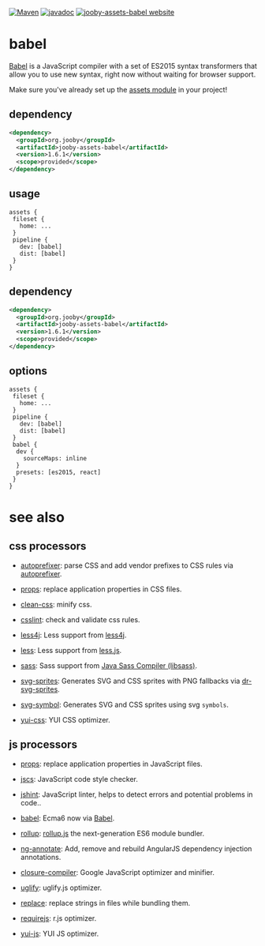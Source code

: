 [![Maven](https://img.shields.io/maven-metadata/v/http/central.maven.org/maven2/org/jooby/jooby-assets-babel/maven-metadata.xml.svg)](http://mvnrepository.com/artifact/org.jooby/jooby-assets-babel/1.6.1)
[![javadoc](https://javadoc.io/badge/org.jooby/jooby-assets-babel.svg)](https://javadoc.io/doc/org.jooby/jooby-assets-babel/1.6.1)
[![jooby-assets-babel website](https://img.shields.io/badge/jooby-assets-babel-brightgreen.svg)](http://jooby.org/doc/assets-babel)
# babel

<a href="http://babeljs.io/">Babel</a> is a JavaScript compiler with a set of ES2015 syntax transformers that allow you to use new syntax, right now without waiting for browser support.

Make sure you've already set up the [assets module](https://github.com/jooby-project/jooby/tree/master/jooby-assets) in your project!

## dependency

```xml
<dependency>
  <groupId>org.jooby</groupId>
  <artifactId>jooby-assets-babel</artifactId>
  <version>1.6.1</version>
  <scope>provided</scope>
</dependency>
```

## usage

```
assets {
 fileset {
   home: ...
 }
 pipeline {
   dev: [babel]
   dist: [babel]
 }
}
```

## dependency

```xml
<dependency>
  <groupId>org.jooby</groupId>
  <artifactId>jooby-assets-babel</artifactId>
  <version>1.6.1</version>
  <scope>provided</scope>
</dependency>
```

## options

```
assets {
 fileset {
   home: ...
 }
 pipeline {
   dev: [babel]
   dist: [babel]
 }
 babel {
  dev {
    sourceMaps: inline
  }
  presets: [es2015, react]
 }
}
```

# see also

## css processors

* [autoprefixer](https://github.com/jooby-project/jooby/tree/master/jooby-assets-autoprefixer): parse CSS and add vendor prefixes to CSS rules via [autoprefixer](https://github.com/postcss/autoprefixer).

* [props](https://github.com/jooby-project/jooby/tree/master/jooby-assets-props): replace application properties in CSS files.

* [clean-css](https://github.com/jooby-project/jooby/tree/master/jooby-assets-clean-css): minify css.

* [csslint](https://github.com/jooby-project/jooby/tree/master/jooby-assets-csslint): check and validate css rules.

* [less4j](https://github.com/jooby-project/jooby/tree/master/jooby-assets-less4j): Less support from [less4j](https://github.com/SomMeri/less4j).

* [less](https://github.com/jooby-project/jooby/tree/master/jooby-assets-less): Less support from [less.js](http://lesscss.org).

* [sass](https://github.com/jooby-project/jooby/tree/master/jooby-assets-sass): Sass support from <a href="https://github.com/bit3/jsass">Java Sass Compiler (libsass)</a>.

* [svg-sprites](https://github.com/jooby-project/jooby/tree/master/jooby-assets-svg-sprites): Generates SVG and CSS sprites with PNG fallbacks via [dr-svg-sprites](https://github.com/drdk/dr-svg-sprites).

* [svg-symbol](https://github.com/jooby-project/jooby/tree/master/jooby-assets-svg-symbol): Generates SVG and CSS sprites using svg `symbols`.

* [yui-css](https://github.com/jooby-project/jooby/tree/master/jooby-assets-yui-compressor): YUI CSS optimizer.

## js processors

* [props](https://github.com/jooby-project/jooby/tree/master/jooby-assets-props): replace application properties in JavaScript files.

* [jscs](https://github.com/jooby-project/jooby/tree/master/jooby-assets-jscs): JavaScript code style checker.

* [jshint](https://github.com/jooby-project/jooby/tree/master/jooby-assets-jshint): JavaScript linter, helps to detect errors and potential problems in code..

* [babel](https://github.com/jooby-project/jooby/tree/master/jooby-assets-babel): Ecma6 now via <a href="http://babeljs.io/">Babel</a>.

* [rollup](https://github.com/jooby-project/jooby/tree/master/jooby-assets-rollup): <a href="http://rollupjs.org/">rollup.js</a> the next-generation ES6 module bundler.

* [ng-annotate](https://github.com/jooby-project/jooby/tree/master/jooby-assets-ng-annotate): Add, remove and rebuild AngularJS dependency injection annotations.

* [closure-compiler](https://github.com/jooby-project/jooby/tree/master/jooby-assets-closure-compiler): Google JavaScript optimizer and minifier.

* [uglify](https://github.com/jooby-project/jooby/tree/master/jooby-assets-uglify): uglify.js optimizer.

* [replace](https://github.com/jooby-project/jooby/tree/master/jooby-assets-replace): replace strings in files while bundling them.

* [requirejs](https://github.com/jooby-project/jooby/tree/master/jooby-assets-requirejs): r.js optimizer.

* [yui-js](https://github.com/jooby-project/jooby/tree/master/jooby-assets-yui-compressor#yui-js): YUI JS optimizer.
